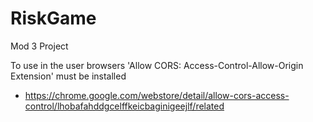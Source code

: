 # RiskGame
Mod 3 Project

To use in the user browsers 'Allow CORS: Access-Control-Allow-Origin Extension' must be installed
  - https://chrome.google.com/webstore/detail/allow-cors-access-control/lhobafahddgcelffkeicbaginigeejlf/related